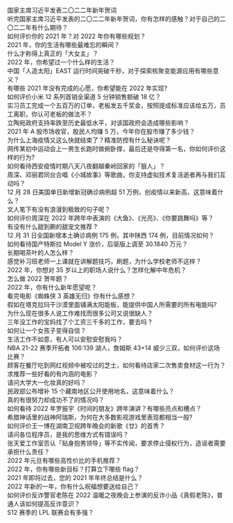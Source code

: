 国家主席习近平发表二〇二二年新年贺词  
听完国家主席习近平发表的二〇二二年新年贺词，你有怎样的感触？对于自己的二〇二二年有什么期待？  
如何评价你的 2021 年？对 2022 年你有哪些规划？  
2021 年，你的生活有哪些最难忘的瞬间？  
什么才称得上真正的「大女主」？  
2022 年，你希望过一个什么样的生活？  
中国「人造太阳」EAST 运行时间突破千秒，对于探索核聚变能源应用有哪些意义？  
有哪些 2021 年没有完成的心愿，你希望能在 2022 年实现?  
如何评价小米 12 系列首销全渠道 5 分钟销售额破 18 亿？  
实习员工完成一个五百万的订单，老板发五千奖金，按照提成标准应该给五万，员工离职，你认可老板的做法不？  
立陶宛政府支持率跌至历史最低水平，对该国政府会造成哪些影响？  
2021 年 A 股市场收官，股民人均赚 5 万，今年你在股市赚了多少钱？  
为什么上海疫情又这么快就结束了？精准防控有什么秘诀呢？  
网传某初中运动会上一男生长跑时做俯卧撑，最后还是夺得第一名，你如何评价这样的行为?  
如何看待西安疫情时期八天八夜翻越秦岭回家的「狠人」？  
周深、邓丽君同台合唱《小城故事》等歌曲，你支持虚拟技术复活逝者再与我们互动吗？  
12 月 28 日美国单日新增新冠确诊病例超 51 万例，创疫情以来新高，这意味着什么？  
文人笔下有没有浪漫到极致的句子呢？  
如何评价周深在 2022 年跨年中表演的《大鱼》、《光亮》、《你要跳舞吗》等？  
有没有什么甜到齁的甜宠文推荐   ?  
12 月 31 日全国新增本土确诊病例 175 例，其中陕西  174 例，目前情况如何？  
如何看待国产特斯拉 Model Y 涨价，后驱版上调至 30.1840 万元？  
长期喝茶叶的人怎么样？  
感觉补习班老师一上课就在讲解题技巧，刷题，为什么学校老师不这样？  
2022 年，你想对 35 岁以上的职场人说什么？怎样化解中年危机？  
怎么做 2022 贺年题？  
2022 年，你有什么新年愿望呢？  
看完电影《蜘蛛侠 3 英雄无归》你有什么感想？  
假如在塔克拉玛干沙漠里面铺满太阳能板，能提供中国人所需要的所有电能吗?  
为什么现在很多人说工作难找而很多公司又说很缺人？  
三年没工作的宝妈找了个工资三千多的工作，要去吗 ?  
如何让一个女孩子变得自信？  
生活工作不如意，有人可以安慰安慰我吗？  
NBA 21-22 赛季开拓者 106:139 湖人，詹姆斯 43+14 威少三双，如何评价这场比赛？  
顾客在餐厅吃到网红视频中被咬过的芝士，如何看待店家二次售卖食材这一行为？  
求推荐一些好看的有内涵的电影？  
请问大学大一化妆真的好吗？  
民政部公布增补 15 个藏南地区公开使用地名，这意味着什么？  
真的有很努力却成功不了的情况吗？  
如何看待 2022 年罗振宇《时间的朋友》跨年演讲？有哪些亮点和槽点？  
希腊神话里的战神阿瑞斯，为何在大多数影视游戏里表现都相当一般?  
如何评价王一博在湖南卫视跨年晚会的新歌《廿》的首秀？  
请问各位程序员，是我的思维方式有错误吗？  
张天爱工作室否认「贴身抱男领导」等不实传闻，要求停止侵权行为，造谣者需要承担什么责任？  
2022 年元旦有哪些高性价比的手机推荐？  
2022 年，你有哪些新目标？打算立下哪些 flag？  
2021 年即将过去，您的 2021 年年终总结是什么？  
2022 年新的一年，你有什么祝福想要送给自己？  
如何评价反诈警官老陈在 2022 温暖之夜晚会上参演的反诈小品《真假老陈》，普通人该如何提高反诈意识？  
S12 赛季的 LPL 联赛会有多强？  
